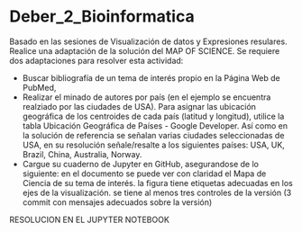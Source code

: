 # Deber_2_Bioinformatica
Basado en las sesiones de Visualización de datos y Expresiones resulares. Realice una adaptación de la solución del MAP OF SCIENCE. Se requiere dos adaptaciones para resolver esta actividad:

* Buscar bibliografía de un tema de interés propio en la Página Web de PubMed,
* Realizar el minado de autores por país (en el ejemplo se encuentra realziado por las ciudades de USA). Para asignar las ubicación geográfica de los centroides de cada país (latitud y longitud), utilice la tabla  Ubicación Geográfica de Países - Google Developer. Así como en la solución de referencia se señalan varias ciudades seleccionadas de USA, en su resolución señale/resalte a los siguientes países: USA, UK, Brazil, China, Australia, Norway.  
* Cargue su cuaderno de Jupyter en GitHub, asegurandose de lo siguiente:
en el documento se puede ver con claridad el Mapa de Ciencia de su tema de interés.
la figura tiene etiquetas adecuadas en los ejes de la visualización.
se tiene al menos tres controles de la versión (3 commit con mensajes adecuados sobre la versión)

RESOLUCION EN EL JUPYTER NOTEBOOK <Kefir>
